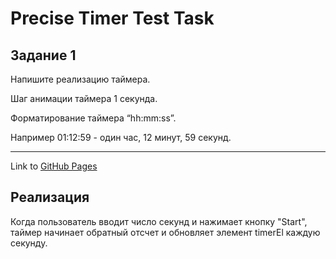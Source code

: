 # Precise Timer Test Task

## Задание 1

Напишите реализацию таймера.

Шаг анимации таймера 1 секунда.

Форматирование таймера “hh:mm:ss”.

Например 01:12:59 - один час, 12 минут, 59 секунд.


---

Link to [GitHub Pages](https://arturvetrov.github.io/Test_task_1_amoCRM/)

## Реализация

Когда пользователь вводит число секунд и нажимает кнопку "Start", таймер начинает обратный отсчет и обновляет элемент timerEl каждую секунду. 